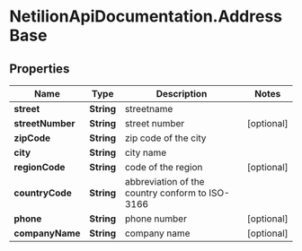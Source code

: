 # NetilionApiDocumentation.AddressBase

## Properties
Name | Type | Description | Notes
------------ | ------------- | ------------- | -------------
**street** | **String** | streetname | 
**streetNumber** | **String** | street number | [optional] 
**zipCode** | **String** | zip code of the city | 
**city** | **String** | city name | 
**regionCode** | **String** | code of the region | [optional] 
**countryCode** | **String** | abbreviation of the country conform to ISO-3166 | 
**phone** | **String** | phone number | [optional] 
**companyName** | **String** | company name | [optional] 


